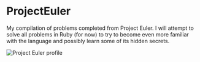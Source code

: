 ProjectEuler
============

My compilation of problems completed from Project Euler.
I will attempt to solve all problems in Ruby (for now) to try to become even more familiar with the language
and possibly learn some of its hidden secrets.

![Project Euler profile](http://projecteuler.net/profile/ncpierson.png)
